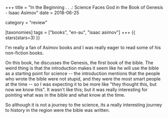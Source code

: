 +++
title = "In the Beginning . . .: Science Faces God in the Book of Genesis - Isaac Asimov"
date = 2018-06-25

category = "review"

[taxonomies]
tags = ["books", "en-au", "isaac asimov"]
+++
{{ stars(stars=3) }}

I'm really a fan of Asimov books and I was really eager to read some of his non-fiction books.

On this book, he discusses the Genesis, the first book of the bible. The weird thing is that the introduction makes it seem like he will use the bible as a starting point for science -- the introduction mentions that the people who wrote the bible were not stupid, and they were the most smart people at the time -- so I was expecting it to be more like "they thought this, but now we know this". It wasn't like this; but it was really interesting for pointing what was in the bible and what know at the time.

So although it is not a journey to the science, its a really interesting journey to history in the region were the bible was written.